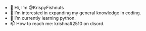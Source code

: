 - 👋 Hi, I’m @KrispyFishnuts
- 👀 I’m interested in expanding my general knowledge in coding.
- 🌱 I’m currently learning python.
- 📫 How to reach me: krishnа#2510 on disord.

<!---
KrispyFishnuts/KrispyFishnuts is a ✨ special ✨ repository because its `README.md` (this file) appears on your GitHub profile.
You can click the Preview link to take a look at your changes.
--->

